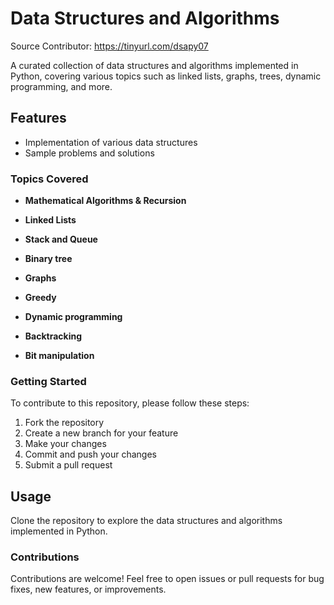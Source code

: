 # Data Structures and Algorithms

Source Contributor: https://tinyurl.com/dsapy07

A curated collection of data structures and algorithms implemented in Python, covering various topics such as linked lists, graphs, trees, dynamic programming, and more.

## Features
- Implementation of various data structures
- Sample problems and solutions

### Topics Covered
* **Mathematical Algorithms & Recursion**

* **Linked Lists**

* **Stack and Queue**

* **Binary tree**

* **Graphs**

* **Greedy**

* **Dynamic programming**

* **Backtracking**

* **Bit manipulation**

### Getting Started
To contribute to this repository, please follow these steps:
1. Fork the repository
2. Create a new branch for your feature
3. Make your changes
4. Commit and push your changes
5. Submit a pull request

## Usage
Clone the repository to explore the data structures and algorithms implemented in Python.

### Contributions
Contributions are welcome! Feel free to open issues or pull requests for bug fixes, new features, or improvements.



